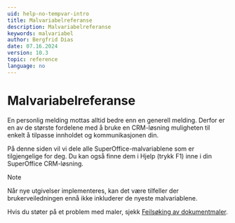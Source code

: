 ```yaml
---
uid: help-no-tempvar-intro
title: Malvariabelreferanse
description: Malvariabelreferanse
keywords: malvariabel
author: Bergfrid Dias
date: 07.16.2024
version: 10.3
topic: reference
language: no
---
```


# Malvariabelreferanse

En personlig melding mottas alltid bedre enn en generell melding. Derfor er en av de største fordelene med å bruke en CRM-løsning muligheten til enkelt å tilpasse innholdet og kommunikasjonen din.

På denne siden vil vi dele alle SuperOffice-malvariablene som er tilgjengelige for deg. Du kan også finne dem i Hjelp (trykk F1) inne i din SuperOffice CRM-løsning.

> [!NOTE]
> Når nye utgivelser implementeres, kan det være tilfeller der brukerveiledningen ennå ikke inkluderer de nyeste malvariablene.

Hvis du støter på et problem med maler, sjekk [Feilsøking av dokumentmaler][2].

<!-- Referenced links -->
[2]: ../learn/troubleshooting.md
